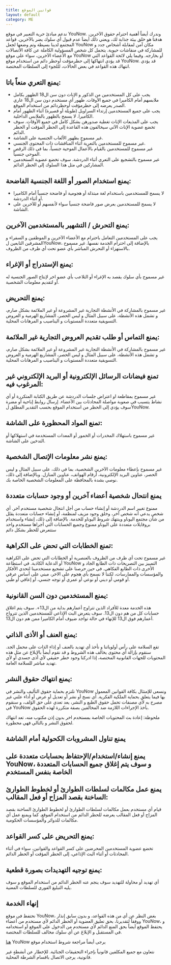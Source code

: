 ```yaml
---
title: قوانين الموقع
layout: default
category: ME
---
```

ندعم مبادئ حرية التعبير في موقع YouNow. وندرك أيضاً أهمية احترام حقوق الآخرين. هدفنا هو خلق بيئة جذابة لك، ويعني ذلك أيضاَ عدم قبول أي سلوك يضر بالآخرين. قواعد المجتمع لدينا بسيطة وتم وضعها لجعل YouNow مكان آمن لمقابلة أشخاص جدد و للمشاركة في منقاشات حيوية.
يتحمل كل شخص المسؤولية الكاملة عن كافة الأتصالات مع الأعضاء الآخرين، سواء على موقع YouNow أو بخارجه. وفيما يلي لائحة القواعد التي قد يؤدي انتهاكها إلى حظرمؤقت أوحظر دائم من استخدام موقع YouNow. قد يؤدي انتهاك هذه القواعد في بعض الحالات، لللجوء إلى السلطات المختصة.

## يمنع التعري منعاً باتا:

- يجب على كل المستخدمين من الذكور و الإناث دون سن ال18 الظهور بكامل ملابسهم أمام الكاميرا في جميع الأوقات. ظهور أي مستخدم دون سن ال18 عاري الصدر يعرضه إلى حظرمؤقت أوحظردائم من استخدام الموقع.
- يجب على جميع المستخدمين إرتداء السراويل (طويلة أو قصيرة) أثناء الظهور أمام الكاميرا. لا يسمح بالظهور بالملابس الداخلية.
- يجب على المذيعات الإناث تغطية صدورهن بشكل كامل في جميع الأوقات. سوف تخضع عضوية الإناث الآتي سيخالفون هذه القاعدة إلى الحظر المؤقت أو الحظر الدائم.
- غير مسموح بظهور الألعاب الجنسية على الشاشة.
- غير مسموح للمستخدمين بالتعرية أثناء المناقشات ذات المحتوى الجنسي.
- غير مسموح للمستخدمين بالقيام بالأعمال الموحية جنسياً، بما في ذلك الرقص الموحي جنسياً.
- غير مسموح بالتشجيع على التعري أثناء الدردشة. سوف تخضع عضوية الستخدمين المشاركين في مثل هذا السلوك إلى الحظر الدائم.

## يمنع استخدام الصور أو اللغة الجنسية الفاضحة:

- لا يسمح للمستخدمين باستخدام لغة مبتذلة أو هجومية أو فاضحة جنسياً أمام الكاميرا أو أثناء الدردشة.
- لا يسمح للمستخدمين بعرض صور فاضحة جنسياً سواء لأنفسهم أو للآخرين على الشاشة.

## يمنع التحرش / التشهير بالمستخدمين الآخرين:

يجب على المستخدمين التعامل باحترام مع الأعضاء الآخرين و الموظفين و السفراء و المشرفين التابعين لYouNow، بالإضافة إلى احترام الخدمة نفسها. غير مسموح بالاستهزاء أو التحرش المباشر بأي عضو تحت أي ظرف من الظروف.

## يمنع الإستدراج أو الإغراء:

غير مسموح بأي سلوك يقصد به الإغراء أو التلاعب بأي عضو اخر لإنتاج الصور الجنسية له أو لتقديم معلومات الشخصية.

## يمنع التحريض:

غير مسموح بالمشاركة في الأنشطة التجارية غير المشروعة أو غير الملائمة بشكل صارم، و تشمل هذه الأنشطة، على سبيل المثال و ليس الحصر، المشاريع الهرمية و العروض التسويقية متعددة المستويات و اليناصيب و المرهانات المحلية.

## يمنع التماس أو طلب تقديم العروض التجارية غير الملائمة:

غير مسموح بالمشاركة في الأنشطة التجارية غير المشروعة أو غير الملائمة بشكل صارم، و تشمل هذه الأنشطة، على سبيل المثال و ليس الحصر، المشاريع الهرمية و العروض التسويقية متعددة المستويات و اليناصيب و المرهانات المحلية.

## تمنع فيضانات الرسائل الإلكترونية أو البريد الإلكتروني غير المرغوب فيه:

غير مسموح بمقاطعة او اعتراض جلسات الدردشة عن طريق الكتابة المتكررة أو أي نشاط يتسبب في صعوبة مواصلة المحادثات بين الأعضاء. إرسال روابط إباحية أو مضرة سوف يؤدي إلى الحظر من استخدام الموقع بحسب التقدير المطلق لYouNow.

## تمنع المواد المحظورة على الشاشة:

غير مسموح باستهلاك المخدرات أو الخمور أو المعدات المستخدمة في استهلاكها أو التدخين على الشاشة.

## يمنع نشر معلومات الإتصال الشخصية:

غير مسموح بإعطاء معلومات الآخرين الشخصية، بما في ذلك، على سبيل المثال و ليس الحصر، عناوين البريد الإلكترونية، أرقام الهواتف، عناوين المنازل. وبالإضافة إلى ذلك، نوصي بشدة بالمحافظة على المعلومات الشخصية الخاصة بك.

## يمنع انتحال شخصية أعضاء آخرين أو وجود حسابات متعددة


 ممنوع تغيير اسم الدردشة أو إنشاء حساب من أجل انتحال شخصية مستخدم آخر. أي شخص يدعي أنه شخص آخر، وخلق وجود مزيف لمنظمة، أو إنشاء حسابات متعددة يقلل من شأن مجتمع اليوناو وينتهك شروط اليوناو للخدمة. بالإضافة إلى ذلك، إنشاء واستخدام بروفايلات متعددة على اليوناو ممنوع وجميع الحسابات التي أجراها مستخدم واحد ستتعرض للحظر بشكل دائم


## تمنع الخطابات التي تحض على الكراهية:

غير مسموح تحت أي ظرف من الظروف بالعنصرية أو الخطابات التي تحض على الكراهية أو الدعاية الكاذبة. في استطاعة YouNow التمييز بين التصريحات ذات الطابع الجاد و الأخرى ذات الطابع الفكاهي. فى حين حرصنا على تشجيع مستخدمينا لتحدي الأفكار والمؤسسات والممارسات، لكننا لا نسمح بأي هجوم على الاخر، مبني على أساس عرقي أو قومي أو ديني أو نوعي أو عمري أو توجه جنسي، أو إعاقي أو طبي.

## يمنع المستخدمين دون السن القانونية:

هذه الخدمة معدة للأفراد الذين تتراوح أعمارهم بداية من ال13+. سوف يتم اغلاق حسابات كل من هم دون ال13. سوف يتعرض البث الإذاعي للمستخدمين الذين تترواح أعمارهم فوق ال13 للإنهاء في حالة تواجد ضيوف أمام الكاميرا ممن هم دون ال13.

## يمنع العنف أو الأذى الذاتي:

تقع السلامة على رأس أولوياتنا و نأخذ أي تهديد بالعنف أو إذاء الذات على محمل الجد. سنقوم بإزالة أي محتوى يخالف هذه الشروط و قد نقوم أيضاً بالإبلاغ عن مثل هذه المحتويات للجهات القانونية المختصة، إذا ادركنا وجود خطر حقيقي لأي أذى جسدي أو لأي تهديد مباشر للسلامة العامة.

## يمنع انتهاك حقوق النشر:

نلتزم بحماية حقوق التأليف والنشر في YouNow ونسعى للإمتثال بكافة القوانين المعمول بها فيما يتعلق بحماية الملكية الفكرية. أي نسخ أو نشر أو تعديل أو عرض أو أداء علني غير مصرح به لأي مصنفات تحمل حقوق الطبع و النشر، يعد تعدي على حق الؤلف، و سنقوم في YouNow بأخذ الإجراءات اللازمة ضد المخالفين بصفة متكررة لهذه الحقوق.

  
  
ملحوظة: إعادة بث المحتويات الخاصة بمستخدم اخر بدون إذن مكتوب منه، تعد انتهاك لحقوق النشر و بالتالي فهي محظورة.

## يمنع تناول المشروبات الكحولية أمام الشاشة

## يمنع إنشاء/استخدام/الإحتفاظ بحسابات متعددة على YouNow، و سوف يتم إغلاق جميع الحسابات المتعددة الخاصة بنفس المستخدم

##  يمنع عمل مكالمات لسلطات الطوارئ أو لخطوط الطوارئ الساخنة بقصد المزاح أو فعل المقالب:

قيام أي مستخدم بعمل مكالمات لسلطات الطوارئ أو لخطوط الطوارئ الساخنة بقصد المزاح أو فعل المقالب يعرضه للحظر الدائم من استخدام الموقع. كما ويمنع عمل أي مكالمات للدوائر والمؤسسات الحكومية.



## يمنع التحريض على كسر القواعد:

تخضع عضوية المستخدمين المحرضين على كسر القواعد والقوانين، سواء في أثناء المحادثات أو أثناء البث الإذاعي، إلى الحظر المؤقت أو الحظر الدائم.

## يمنع توجيه التهديدات بصورة قطعية:

أي تهديد أو محاولة للتهديد سوف ينجم عنه الحظر الدائم من استخدام الموقع و سوف يليه التبليغ الفوري للسلطات المعنية.

## إنهاء الخدمة

نحتفظ في موقع YouNow، بغض النظر عن أي من هذه القواعد، و بدون سابق إنذار ووفقاً لتقديرنا، بحق تعليق العضوية أو الحظر الدائم لأي مستخدم من أعضاء YouNow، و يحتفظ الموقع أيضاً بحق المنع الدائم لأي مستخدم من الدخول على الموقع أو استخدامه في المستقبل و الإبلاغ عن أي سلوك مخالف للسلطات المختصة.
  
   [هنا](http://www.younow.com/terms.php) YouNow يرجى أيضاً مراجعة شروط استخدام موقع
  
  
نتعاون مع جميع المكلفين قانونياً بإجراء التحقيقات الجنائية. للإخطار عن أنشطةٍ غير قانونية، يرجى الاتصال باقسام الشرطة المحلية.
